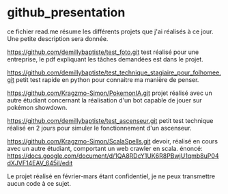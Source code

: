 # github_presentation
ce fichier read.me résume les différents projets que j'ai réalisés à ce jour.
Une petite description sera donnée.


https://github.com/demillybaptiste/test_foto.git
test réalisé pour une entreprise, le pdf expliquant les tâches demandées est dans le projet.

https://github.com/demillybaptiste/test_technique_stagiaire_pour_folhomee.git
petit test rapide en python pour connaitre ma manière de penser.

https://github.com/Kragzmo-Simon/PokemonIA.git
projet réalisé avec un autre étudiant concernant la réalisation d'un bot capable de jouer sur pokémon showdown.

https://github.com/demillybaptiste/test_ascenseur.git
petit test technique réalisé en 2 jours pour simuler le fonctionnement d'un ascenseur.

https://github.com/Kragzmo-Simon/ScalaSpells.git
devoir, réalisé en cours avec un autre étudiant, comportant un web crawler en scala.
énoncé: https://docs.google.com/document/d/1QA8RDcY1UK6R8PBwjU1qmb8uP04dXJVF14EAV_645iI/edit

Le projet réalisé en février-mars étant confidentiel, je ne peux transmettre aucun code à ce sujet.
